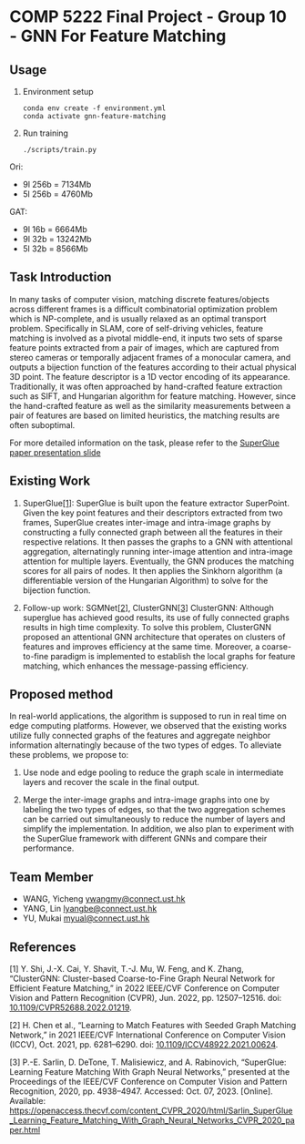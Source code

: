 # COMP 5222 Final Project - Group 10 - GNN For Feature Matching

## Usage

1. Environment setup

   ```Shell
   conda env create -f environment.yml
   conda activate gnn-feature-matching
   ```

1. Run training

   ```Shell
   ./scripts/train.py
   ```

Ori:

- 9l 256b = 7134Mb
- 5l 256b = 4760Mb

GAT:

- 9l 16b = 6664Mb
- 9l 32b = 13242Mb
- 5l 32b = 8566Mb

## Task Introduction

In many tasks of computer vision, matching discrete features/objects across different frames is a difficult combinatorial optimization problem which is NP-complete, and is usually relaxed as an optimal transport problem.
Specifically in SLAM, core of self-driving vehicles, feature matching is involved as a pivotal middle-end, it inputs two sets of sparse feature points extracted from a pair of images, which are captured from stereo cameras or temporally adjacent frames of a monocular camera, and outputs a bijection function of the features according to their actual physical 3D point. The feature descriptor is a 1D vector encoding of its appearance.
Traditionally, it was often approached by hand-crafted feature extraction such as SIFT, and Hungarian algorithm for feature matching. However, since the hand-crafted feature as well as the similarity measurements between a pair of features are based on limited heuristics, the matching results are often suboptimal.

For more detailed information on the task, please refer to the [SuperGlue paper presentation slide](https://hkustconnect-my.sharepoint.com/:p:/g/personal/myual_connect_ust_hk/EfeHMWLXjgZDlcu-Ah43hC4B7sI5Okl_BFJ5LFrXEN0SJg?e=UzQDQy)

## Existing Work

1. SuperGlue[[1]](#1):
   SuperGlue is built upon the feature extractor SuperPoint. Given the key point features and their descriptors extracted from two frames, SuperGlue creates inter-image and intra-image graphs by constructing a fully connected graph between all the features in their respective relations. It then passes the graphs to a GNN with attentional aggregation, alternatingly running inter-image attention and intra-image attention for multiple layers. Eventually, the GNN produces the matching scores for all pairs of nodes. It then applies the Sinkhorn algorithm (a differentiable version of the Hungarian Algorithm) to solve for the bijection function.

1. Follow-up work: SGMNet[[2]](#2), ClusterGNN[[3]](#3)
   ClusterGNN: Although superglue has achieved good results, its use of fully connected
   graphs results in high time complexity. To solve this problem, ClusterGNN proposed an
   attentional GNN architecture that operates on clusters of features and improves efficiency
   at the same time. Moreover, a coarse-to-fine paradigm is implemented to establish the
   local graphs for feature matching, which enhances the message-passing efficiency.

## Proposed method

In real-world applications, the algorithm is supposed to run in real time on edge computing platforms. However, we observed that the existing works utilize fully connected graphs of the features and aggregate neighbor information alternatingly because of the two types of edges. To alleviate these problems, we propose to:

1. Use node and edge pooling to reduce the graph scale in intermediate layers and recover
   the scale in the final output.

1. Merge the inter-image graphs and intra-image graphs into one by labeling the two types of edges, so that the two aggregation schemes can be carried out simultaneously to reduce the number of layers and simplify the implementation. In addition, we also plan to experiment with the SuperGlue framework with different GNNs and compare their performance.

## Team Member

- WANG, Yicheng <ywangmy@connect.ust.hk>
- YANG, Lin <lyangbe@connect.ust.hk>
- YU, Mukai <myual@connect.ust.hk>

## References

<a id="1">[1]</a> Y. Shi, J.-X. Cai, Y. Shavit, T.-J. Mu, W. Feng, and K. Zhang, “ClusterGNN: Cluster-based Coarse-to-Fine Graph Neural Network for Efficient Feature Matching,” in 2022 IEEE/CVF Conference on Computer Vision and Pattern Recognition (CVPR), Jun. 2022, pp. 12507–12516. doi: [10.1109/CVPR52688.2022.01219](https://doi.org/10.1109/CVPR52688.2022.01219).

<a id="1">[2]</a> H. Chen et al., “Learning to Match Features with Seeded Graph Matching Network,” in 2021 IEEE/CVF International Conference on Computer Vision (ICCV), Oct. 2021, pp. 6281–6290. doi: [10.1109/ICCV48922.2021.00624](https://doi.org/10.1109/ICCV48922.2021.00624).

<a id="1">[3]</a> P.-E. Sarlin, D. DeTone, T. Malisiewicz, and A. Rabinovich, “SuperGlue: Learning Feature Matching With Graph Neural Networks,” presented at the Proceedings of the IEEE/CVF Conference on Computer Vision and Pattern Recognition, 2020, pp. 4938–4947. Accessed: Oct. 07, 2023. [Online]. Available: <https://openaccess.thecvf.com/content_CVPR_2020/html/Sarlin_SuperGlue_Learning_Feature_Matching_With_Graph_Neural_Networks_CVPR_2020_paper.html>
